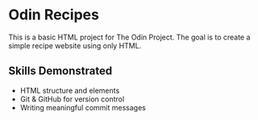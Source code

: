 # Odin Recipes

This is a basic HTML project for The Odin Project. The goal is to create a simple recipe website using only HTML.

## Skills Demonstrated
- HTML structure and elements
- Git & GitHub for version control
- Writing meaningful commit messages

